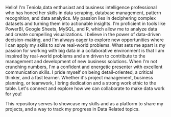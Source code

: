 Hello! I'm Teniola,data enthusiast and business intelligence professional who has  honed her skills in data scraping, database management, pattern recognition, and data analytics.
 My passion lies in deciphering complex datasets and turning them into actionable insights. I'm proficient in tools like PowerBI, Google Sheets, MySQL, and R, which allow me to analyze data and create compelling visualizations. I believe in the power of data-driven decision-making, and I'm always eager to explore new opportunities where I can apply my skills to solve real-world problems.
What sets me apart is my passion for working with big data in a collaborative environment is that I am inspired by real-world problems and am driven to contribute to the management and development of new business solutions.
When I'm not crunching numbers, I'm a confident and energetic presenter with excellent communication skills. I pride myself on being detail-oriented, a critical thinker, and a fast learner. Whether it's project management, business planning, or teamwork, I bring dedication and a strong work ethic to the table. Let's connect and explore how we can collaborate to make data work for you!




This repository serves to showcase my skills and as a platform to share my projects, and a way to track my progress in Data Related topics.
